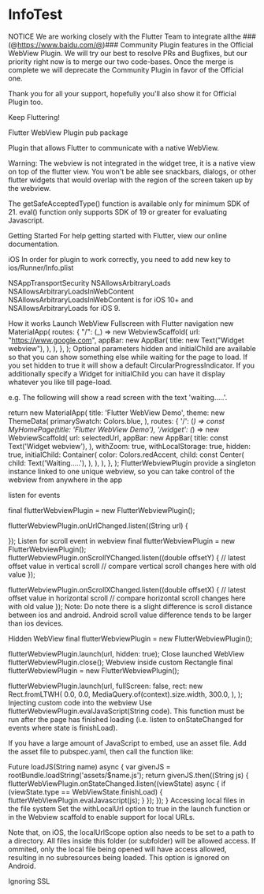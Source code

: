 # InfoTest

NOTICE
We are working closely with the Flutter Team to integrate allthe ###(@https://www.baidu.com/@)### Community Plugin features in the Official WebView Plugin. We will try our best to resolve PRs and Bugfixes, but our priority right now is to merge our two code-bases. Once the merge is complete we will deprecate the Community Plugin in favor of the Official one.

Thank you for all your support, hopefully you'll also show it for Official Plugin too.

Keep Fluttering!

Flutter WebView Plugin
pub package

Plugin that allows Flutter to communicate with a native WebView.

Warning: The webview is not integrated in the widget tree, it is a native view on top of the flutter view. You won't be able see snackbars, dialogs, or other flutter widgets that would overlap with the region of the screen taken up by the webview.

The getSafeAcceptedType() function is available only for minimum SDK of 21. eval() function only supports SDK of 19 or greater for evaluating Javascript.

Getting Started
For help getting started with Flutter, view our online documentation.

iOS
In order for plugin to work correctly, you need to add new key to ios/Runner/Info.plist

<key>NSAppTransportSecurity</key>
<dict>
    <key>NSAllowsArbitraryLoads</key>
    <true/>
    <key>NSAllowsArbitraryLoadsInWebContent</key>
    <true/>
</dict>
NSAllowsArbitraryLoadsInWebContent is for iOS 10+ and NSAllowsArbitraryLoads for iOS 9.

How it works
Launch WebView Fullscreen with Flutter navigation
new MaterialApp(
      routes: {
        "/": (_) => new WebviewScaffold(
          url: "https://www.google.com",
          appBar: new AppBar(
            title: new Text("Widget webview"),
          ),
        ),
      },
    );
Optional parameters hidden and initialChild are available so that you can show something else while waiting for the page to load. If you set hidden to true it will show a default CircularProgressIndicator. If you additionally specify a Widget for initialChild you can have it display whatever you like till page-load.

e.g. The following will show a read screen with the text 'waiting.....'.

return new MaterialApp(
  title: 'Flutter WebView Demo',
  theme: new ThemeData(
    primarySwatch: Colors.blue,
  ),
  routes: {
    '/': (_) => const MyHomePage(title: 'Flutter WebView Demo'),
    '/widget': (_) => new WebviewScaffold(
      url: selectedUrl,
      appBar: new AppBar(
        title: const Text('Widget webview'),
      ),
      withZoom: true,
      withLocalStorage: true,
      hidden: true,
      initialChild: Container(
        color: Colors.redAccent,
        child: const Center(
          child: Text('Waiting.....'),
        ),
      ),
    ),
  },
);
FlutterWebviewPlugin provide a singleton instance linked to one unique webview, so you can take control of the webview from anywhere in the app

listen for events

final flutterWebviewPlugin = new FlutterWebviewPlugin();

flutterWebviewPlugin.onUrlChanged.listen((String url) {

});
Listen for scroll event in webview
final flutterWebviewPlugin = new FlutterWebviewPlugin();
flutterWebviewPlugin.onScrollYChanged.listen((double offsetY) { // latest offset value in vertical scroll
  // compare vertical scroll changes here with old value
});

flutterWebviewPlugin.onScrollXChanged.listen((double offsetX) { // latest offset value in horizontal scroll
  // compare horizontal scroll changes here with old value
});
Note: Do note there is a slight difference is scroll distance between ios and android. Android scroll value difference tends to be larger than ios devices.

Hidden WebView
final flutterWebviewPlugin = new FlutterWebviewPlugin();

flutterWebviewPlugin.launch(url, hidden: true);
Close launched WebView
flutterWebviewPlugin.close();
Webview inside custom Rectangle
final flutterWebviewPlugin = new FlutterWebviewPlugin();

flutterWebviewPlugin.launch(url,
  fullScreen: false,
  rect: new Rect.fromLTWH(
    0.0,
    0.0,
    MediaQuery.of(context).size.width,
    300.0,
  ),
);
Injecting custom code into the webview
Use flutterWebviewPlugin.evalJavaScript(String code). This function must be run after the page has finished loading (i.e. listen to onStateChanged for events where state is finishLoad).

If you have a large amount of JavaScript to embed, use an asset file. Add the asset file to pubspec.yaml, then call the function like:

Future<String> loadJS(String name) async {
  var givenJS = rootBundle.loadString('assets/$name.js');
  return givenJS.then((String js) {
    flutterWebViewPlugin.onStateChanged.listen((viewState) async {
      if (viewState.type == WebViewState.finishLoad) {
        flutterWebViewPlugin.evalJavascript(js);
      }
    });
  });
}
Accessing local files in the file system
Set the withLocalUrl option to true  in the launch function or in the Webview scaffold to enable support for local URLs.

Note that, on iOS, the localUrlScope option also needs to be set to a path to a directory. All files inside this folder (or subfolder) will be allowed access. If ommited, only the local file being opened will have access allowed, resulting in no subresources being loaded. This option is ignored on Android.

Ignoring SSL
